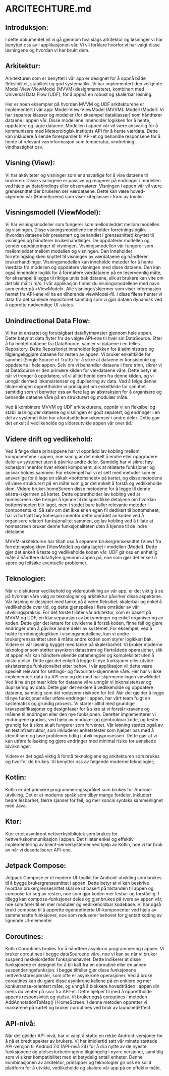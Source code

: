 # ARCITECHTURE.md 
 
## Introduksjon:  
 
I dette dokumentet vil vi gå gjennom hva slags arkitektur og løsninger vi har benyttet oss av I applikasjonen vår. Vi vil forklare hvorfor vi har valgt disse løsningene og hvordan vi har brukt dem. 
 
## Arkitektur:  
 
Arkitekturen som er benyttet i vår app er designet for å oppnå både fleksibilitet, stabilitet og god systematikk. Vi har implementert den velkjente Model-View-ViewModel (MVVM) designmønsteret, kombinert med Universal Data Flow (UDF), for å oppnå en robust og skalerbar løsning. 
 
Her er noen eksempler på hvordan MVVM og UDF arkitekturene er implementert i vår app: 
Model-View-ViewModel (MVVM): 
Modell (Model): Vi har separate klasser og modeller (for eksempel dataklasser) som håndterer dataene i appen vår. Disse modellene inneholder logikken for å hente, oppdatere og lagre dataene. Modellen i appen vår vil være ansvarlig for å kommunisere med Meteorologisk institutts API for å hente værdata. Dette kan inkludere å sende forespørsler til API-et og behandle responsene for å hente ut relevant værinformasjon som temperatur, vindretning, vindhastighet osv.  
 
## Visning (View):  
Vi har aktiviteter og visninger som er ansvarlige for å vise dataene til brukeren. Disse visningene er passive og reagerer på endringer i modellen ved hjelp av databindings eller observatører. Visningen i appen vår vil være grensesnittet der brukeren ser værdataene. Dette kan være hoved-skjermen vår (HomeScreen) som viser kiteplasser i form av tomler.  
 
## Visningsmodell (ViewModel): 
Vi har visningsmodeller som fungerer som mellomleddet mellom modellen og visningen. Disse visningsmodellene inneholder forretningslogikk (hvordan dataene blir presentert og behandlet i grensesnittet) knyttet til visningen og håndterer brukerhandlinger. De oppdaterer modellen og sender oppdateringer til visningen. Visningsmodellen vår fungerer som mellomleddet mellom modellen og visningen. Den inneholder forretningslogikken knyttet til visningen av værdataene og håndterer brukerhandlinger. 
Visningsmodellen kan inneholde metoder for å hente værdata fra modellen og oppdatere visningen med disse dataene. 
Den kan også inneholde logikk for å formatere værdataene på en leservennlig måte, for eksempel å legge til riktige units bak dataene, slik at brukere kan vite om det blir målt i m/s. I vår applikasjon finner du visningsmodellene med navn som ender på «ViewModel». Alle visninger/skjermer som viser informasjon hentet fra API-ene vil ha en tilhørende viewModel-fil. I disse filene henter vi data fra det samlede repositoriet samtidig som vi gjør dataen dynamisk ved å opprette nødvendige UI-states.  
 
## Unindirectional Data Flow:  
Vi har et ensartet og forutsigbart dataflytmønster gjennom hele appen. Dette betyr at data flyter fra de valgte API-ene til hver sin DataSource. Etter å ha hentet dataene fra DataSource, samler vi dataene i en felles Repository. Dette Repositoriet inneholder logikken for å administrere og tilgjengeliggjøre dataene for resten av appen. 
Vi bruker enkeltkilde for sannhet (Single Source of Truth) for å sikre at dataene er konsistente og oppdaterte i hele appen. 
Selv om vi behandler dataene i flere trinn, sikrer vi at DataSource er den primære kilden for værdataene våre. Dette betyr at når vi trenger å oppdatere, vil vi alltid hente dem fra denne kilden, og vi unngår dermed inkonsistenser og duplisering av data. 
Ved å følge denne tilnærmingen opprettholder vi prinsippet om enkeltkilde for sannhet samtidig som vi benytter oss av flere lag av abstraksjon for å organisere og behandle dataene våre på en strukturert og modulær måte. 
 
Ved å kombinere MVVM og UDF arkitekturene, oppnår vi en fleksibel og stabil løsning der dataene og visningen er godt separert, og endringer i en del av systemet ikke har uforutsette konsekvenser i andre deler. Dette gjør det enkelt å vedlikeholde og videreutvikle appen vår over tid. 
 
 
## Videre drift og vedlikehold:  
 
Ved å følge disse prinsippene har vi oppnådd lav kobling mellom komponentene i appen, noe som gjør det enkelt å endre eller oppgradere deler av systemet uten å påvirke andre deler. Samtidig har vi sikret høy kohesjon innenfor hver enkelt komponent, slik at relaterte funksjoner og ansvar holdes sammen. 
For eksempel har vi et sett med metoder som er ansvarlige for å lage en såkalt «bottomsheet» på kartet, og disse metodene vil være strukturert på en måte som gjør det enkelt å forstå og vedlikeholde dem. 
Videre bruker homeScreen disse metodene for å legge til denne ekstra-skjermen på kartet. Dette opprettholder lav kobling ved at homescreen ikke trenger å kjenne til de spesifikke detaljene om hvordan bottomsheeten blir laget, men i stedet bare kaller relevante metoder i components.kt. 
Så selv om det ikke er en egen fil dedikert til bottomsheet, har vi fortsatt høy kohesjon innenfor dette området av koden ved å organisere relatert funksjonalitet sammen, og lav kobling ved å tillate at homescreen bruker denne funksjonaliteten uten å kjenne til de indre detaljene. 
 
MVVM-arkitekturen har tillatt oss å separere brukergrensesnittet (View) fra forretningslogikken (ViewModel) og data lagret i modellen (Model). Dette gjør det enkelt å teste og vedlikeholde koden vår. UDF gir oss en enhetlig måte å håndtere dataflyten gjennom appen på, noe som gjør det enkelt å spore og feilsøke eventuelle problemer. 
 
## Teknologier:  
 
Når vi diskuterer vedlikehold og videreutvikling av vår app, er det viktig å se på hvordan våre valg av teknologier og arkitektur påvirker disse aspektene. Vår løsning er designet med tanke på å være fleksibel, skalerbar og enkel å vedlikeholde over tid, og dette gjenspeiles i flere områder av vår utviklingspraksis. 
For det første tillater vår arkitektur, som er basert på MVVM og UDF, en klar separasjon av bekymringer og enkel organisering av koden. Dette gjør det lettere for utviklerne å forstå koden, finne feil og gjøre endringer uten å påvirke andre deler av systemet. For eksempel, ved å holde forretningslogikken i visningsmodellene, kan vi endre brukergrensesnittet uten å måtte endre koden som styrer logikken bak. 
Videre er vår løsning bygget med tanke på skalerbarhet. Vi bruker moderne teknologier som støtter asynkron datastrøm og flertrådede operasjoner, slik at appen vår kan håndtere økende datamengder og kompleksitet uten å miste ytelse. Dette gjør det enkelt å legge til nye funksjoner eller utvide eksisterende funksjonalitet etter behov. I vår applikasjon vil dette være spesielt relevant for settings- og favourites-skjermene våre. Her har vi ikke implementert data fra API-ene og dermed har skjermene ingen viewModel.  
Ved å ha én primær kilde for dataene våre unngår vi inkonsistenser og duplisering av data. Dette gjør det enklere å vedlikeholde og oppdatere dataene, samtidig som det reduserer risikoen for feil. 
Når det gjelder å legge til nye funksjoner eller utføre endringer i appen, har vårt team fulgt 
en systematisk og grundig prosess. Vi starter alltid med grundige kravspesifikasjoner og designfaser for å sikre at vi forstår kravene og målene til endringen eller den nye funksjonen. Deretter implementerer vi endringene gradvis, ved hjelp av modulær og gjenbrukbar kode, og tester grundig for å sikre at alt fungerer som forventet. Vår løsning støttes også av en testinfrastruktur, som inkluderer enhetstester som hjelper oss med å identifisere og løse problemer tidlig i utviklingsprosessen. Dette gjør at vi kan utføre feilsøking og gjøre endringer med minimal risiko for uønskede bivirkninger. 
 
Videre er det også viktig å forstå teknologiene og arkitekturen som brukes og hvorfor de brukes. Vi benytter oss av følgende moderne teknologier; 
 
## Kotlin: 
 Kotlin er det primære programmeringsspråket som brukes for Android-utvikling. Det er et moderne språk som tilbyr mange fordeler, inkludert bedre lesbarhet, færre sjanser for feil, og mer koncis syntaks sammenlignet med Java. 
 
## Ktor: 
Ktor er et asynkront nettverksbibliotek som brukes for nettverkskommunikasjon i appen. Det tillater enkel og effektiv implementering av klient-serversystemer ved hjelp av Kotlin, noe vi tar bruk av når vi deserialiserer API-ene.  
 
## Jetpack Compose:  
Jetpack Compose er et modern UI-toolkit for Android-utvikling som brukes til å bygge brukergrensesnittet i appen. Dette betyr at vi kan beskrive hvordan brukergrensesnittet skal se ut basert på tilstanden til appen og compose tar seg av resten, noe som gjør koden mer lesbar og forståelig. I tillegg kan compose-funksjoner deles og gjenbrukes på tvers av appen vår, noe som fører til en mer modulær og vedlikeholdbar kodebase. Vi har også brukt compose til å opprette egendefinerte UI-komponenter ved hjelp av sammensatte funksjoner, noe som reduserer behovet for gjentatt koding av lignende UI-elementer.  
 
## Coroutines:  
Kotlin Coroutines brukes for å håndtere asynkron programmering i appen. Vi bruker coroutines i begge dataSourcene våre, noe vi kan se når vi bruker suspend nøkkelordetfør funksjonsnavnet. Dette indikerer at disse funksjonene er designet for å bli kalt fra en coroutine eller en annen suspenderingsfunksjon.
I begge tilfeller gjør disse funksjonene nettverksforespørsler, som ofte er asynkrone operasjoner. Ved å bruke coroutines kan du gjøre disse asynkrone kallene på en enklere og mer konkurranse-orientert måte, og unngå å blokkere hovedtråden i appen din mens du venter på svar fra API-et. Dette hjelper til med å opprettholde appens responsivitet og ytelse. Vi bruker også coroutines i metoden AddAnnotationToMap() i HomeScreen. I denne metoden oppretter vi markørene på kartet og bruker coroutines ved bruk av launchedEffect.

## API-nivå:  
Når det gjelder API-nivå, har vi valgt å støtte en rekke Android-versjoner for å nå et bredt spekter av brukere. Vi har imidlertid satt vår minste støttede API-versjon til Android 7.0 (API-nivå 24) for å dra nytte av de nyeste funksjonene og ytelsesforbedringene tilgjengelig i nyere versjoner, samtidig som vi sikrer kompatibilitet med et betydelig antall enheter.
Denne kombinasjonen av arkitektur, prinsipper og teknologier gir oss en solid plattform for å utvikle, vedlikeholde og skalere vår app på en effektiv måte.

